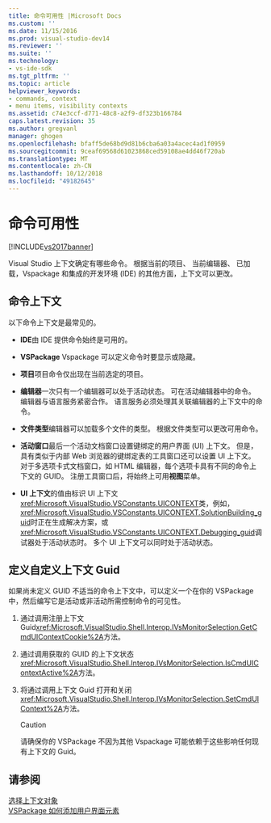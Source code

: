 ```yaml
---
title: 命令可用性 |Microsoft Docs
ms.custom: ''
ms.date: 11/15/2016
ms.prod: visual-studio-dev14
ms.reviewer: ''
ms.suite: ''
ms.technology:
- vs-ide-sdk
ms.tgt_pltfrm: ''
ms.topic: article
helpviewer_keywords:
- commands, context
- menu items, visibility contexts
ms.assetid: c74e3ccf-d771-48c8-a2f9-df323b166784
caps.latest.revision: 35
ms.author: gregvanl
manager: ghogen
ms.openlocfilehash: bfaff5de68bd9d81b6cba6a03a4acec4ad1f0959
ms.sourcegitcommit: 9ceaf69568d61023868ced59108ae4dd46f720ab
ms.translationtype: MT
ms.contentlocale: zh-CN
ms.lasthandoff: 10/12/2018
ms.locfileid: "49182645"
---
```

# <a name="command-availability"></a>命令可用性
[!INCLUDE[vs2017banner](../../includes/vs2017banner.md)]

Visual Studio 上下文确定有哪些命令。 根据当前的项目、 当前编辑器、 已加载，Vspackage 和集成的开发环境 (IDE) 的其他方面，上下文可以更改。  
  
## <a name="command-contexts"></a>命令上下文  
 以下命令上下文是最常见的。  
  
-   **IDE**由 IDE 提供命令始终是可用的。  
  
-   **VSPackage** Vspackage 可以定义命令时要显示或隐藏。  
  
-   **项目**项目命令仅出现在当前选定的项目。  
  
-   **编辑器**一次只有一个编辑器可以处于活动状态。 可在活动编辑器中的命令。 编辑器与语言服务紧密合作。 语言服务必须处理其关联编辑器的上下文中的命令。  
  
-   **文件类型**编辑器可以加载多个文件的类型。 根据文件类型可以更改可用命令。  
  
-   **活动窗口**最后一个活动文档窗口设置键绑定的用户界面 (UI) 上下文。 但是，具有类似于内部 Web 浏览器的键绑定表的工具窗口还可以设置 UI 上下文。 对于多选项卡式文档窗口，如 HTML 编辑器，每个选项卡具有不同的命令上下文的 GUID。 注册工具窗口后，将始终上可用**视图**菜单。  
  
-   **UI 上下文**的值由标识 UI 上下文<xref:Microsoft.VisualStudio.VSConstants.UICONTEXT>类，例如，<xref:Microsoft.VisualStudio.VSConstants.UICONTEXT.SolutionBuilding_guid>时正在生成解决方案，或<xref:Microsoft.VisualStudio.VSConstants.UICONTEXT.Debugging_guid>调试器处于活动状态时。 多个 UI 上下文可以同时处于活动状态。  
  
## <a name="defining-custom-context-guids"></a>定义自定义上下文 Guid  
 如果尚未定义 GUID 不适当的命令上下文中，可以定义一个在你的 VSPackage 中，然后编写它是活动或非活动所需控制命令的可见性。  
  
1.  通过调用注册上下文 Guid<xref:Microsoft.VisualStudio.Shell.Interop.IVsMonitorSelection.GetCmdUIContextCookie%2A>方法。  
  
2.  通过调用获取的 GUID 的上下文状态<xref:Microsoft.VisualStudio.Shell.Interop.IVsMonitorSelection.IsCmdUIContextActive%2A>方法。  
  
3.  将通过调用上下文 Guid 打开和关闭<xref:Microsoft.VisualStudio.Shell.Interop.IVsMonitorSelection.SetCmdUIContext%2A>方法。  
  
    > [!CAUTION]
    >  请确保你的 VSPackage 不因为其他 Vspackage 可能依赖于这些影响任何现有上下文的 Guid。  
  
## <a name="see-also"></a>请参阅  
 [选择上下文对象](../../extensibility/internals/selection-context-objects.md)   
 [VSPackage 如何添加用户界面元素](../../extensibility/internals/how-vspackages-add-user-interface-elements.md)

